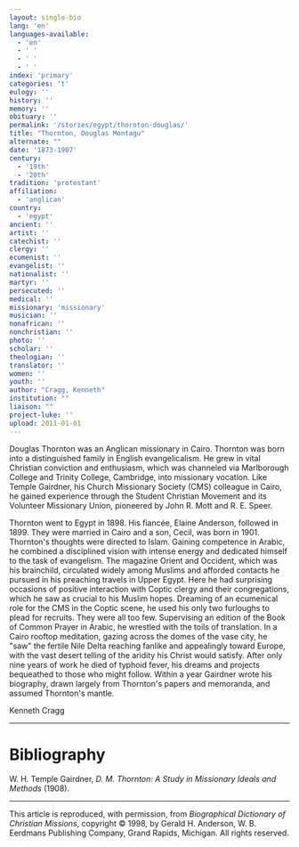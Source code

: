 ```yaml
---
layout: single-bio
lang: 'en'
languages-available:
  - 'en'
  - ' '
  - ' '
  - ' '
index: 'primary'
categories: 't'
eulogy: ''
history: ''
memory: ''
obituary: ''
permalink: '/stories/egypt/thornton-douglas/'
title: "Thornton, Douglas Montagu"
alternate: ""
date: '1873-1907'
century:
  - '19th'
  - '20th'
tradition: 'protestant'
affiliation:
  - 'anglican'
country:
  - 'egypt'
ancient: ''
artist: ''
catechist: ''
clergy: ''
ecumenist: ''
evangelist: ''
nationalist: ''
martyr: ''
persecuted: ''
medical: ''
missionary: 'missionary'
musician: ''
nonafrican: ''
nonchristian: ''
photo: ''
scholar: ''
theologian: ''
translator: ''
women: ''
youth: ''
author: "Cragg, Kenneth"
institution: ""
liaison: ""
project-luke: ''
upload: 2011-01-01
---
```




Douglas Thornton was an Anglican missionary in Cairo. Thornton was born into a distinguished family in English evangelicalism. He grew in vital Christian conviction and enthusiasm, which was channeled via Marlborough College and Trinity College, Cambridge, into missionary vocation. Like Temple Gairdner, his Church Missionary Society (CMS) colleague in Cairo, he gained experience through the Student Christian Movement and its Volunteer Missionary Union, pioneered by John R. Mott and R. E. Speer.

Thornton went to Egypt in 1898. His fiancée, Elaine Anderson, followed in 1899. They were married in Cairo and a son, Cecil, was born in 1901. Thornton's thoughts were directed to Islam. Gaining competence in Arabic, he combined a disciplined vision with intense energy and dedicated himself to the task of evangelism. The magazine Orient and Occident, which was his brainchild, circulated widely among Muslims and afforded contacts he pursued in his preaching travels in Upper Egypt. Here he had surprising occasions of positive interaction with Coptic clergy and their congregations, which he saw as crucial to his Muslim hopes. Dreaming of an ecumenical role for the CMS in the Coptic scene, he used his only two furloughs to plead for recruits. They were all too few. Supervising an edition of the Book of Common Prayer in Arabic, he wrestled with the toils of translation. In a Cairo rooftop meditation, gazing across the domes of the vase city, he "saw" the fertile Nile Delta reaching fanlike and appealingly toward Europe, with the vast desert telling of the aridity his Christ would satisfy. After only nine years of work he died of typhoid fever, his dreams and projects bequeathed to those who might follow. Within a year Gairdner wrote his biography, drawn largely from Thornton's papers and memoranda, and assumed Thornton's mantle.

Kenneth Cragg

---

# Bibliography

W. H. Temple Gairdner, *D. M. Thornton: A Study in Missionary Ideals and Methods* (1908).

---

This article is reproduced, with permission, from *Biographical Dictionary of Christian Missions*, copyright © 1998, by Gerald H. Anderson, W. B. Eerdmans Publishing Company, Grand Rapids, Michigan. All rights reserved.
